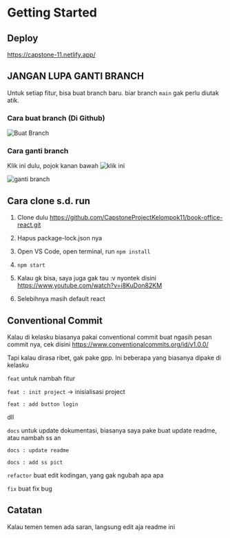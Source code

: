 # Getting Started

## Deploy

https://capstone-11.netlify.app/

## JANGAN LUPA GANTI BRANCH

Untuk setiap fitur, bisa buat branch baru. biar branch `main` gak perlu diutak atik.

### Cara buat branch (Di Github)

![Buat Branch](https://github.com/achmadrizky486/coretan/blob/829c5983da12b43c0ad62b7decdda34796bd5caa/gambar-capstopne/buat-branch.PNG)

### Cara ganti branch

Klik ini dulu, pojok kanan bawah
![klik ini](https://github.com/achmadrizky486/coretan/blob/master/gambar-capstopne/branch.PNG)

![ganti branch](https://github.com/achmadrizky486/coretan/blob/4d9e3e1b91e92d474e8be5a0e1b41e7638d8db73/gambar-capstopne/ganti-branch.png)

## Cara clone s.d. run

1. Clone dulu https://github.com/CapstoneProjectKelompok11/book-office-react.git

2. Hapus package-lock.json nya

3. Open VS Code, open terminal, run `npm install`

4. `npm start`

5. Kalau gk bisa, saya juga gak tau :v nyontek disini https://www.youtube.com/watch?v=i8KuDon82KM

6. Selebihnya masih default react

## Conventional Commit

Kalau di kelasku biasanya pakai conventional commit buat ngasih pesan commit nya, cek disini https://www.conventionalcommits.org/id/v1.0.0/

Tapi kalau dirasa ribet, gak pake gpp. Ini beberapa yang biasanya dipake di kelasku

`feat` untuk nambah fitur

`feat : init project` -> inisialisasi project

`feat : add button login`

dll

`docs` untuk update dokumentasi, biasanya saya pake buat update readme, atau nambah ss an

`docs : update readme`

`docs : add ss pict`

`refactor` buat edit kodingan, yang gak ngubah apa apa

`fix` buat fix bug

## Catatan

Kalau temen temen ada saran, langsung edit aja readme ini
